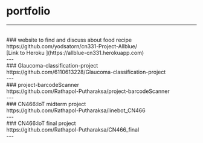 # portfolio<br>
---
<br>
### website to find and discuss about food recipe<br>
https://github.com/yodsatorn/cn331-Project-Allblue/<br>
[Link to Heroku ](https://allblue-cn331.herokuapp.com)<br>
---
<br>
### Glaucoma-classification-project<br>
https://github.com/6110613228/Glaucoma-classification-project<br>
---
<br>
### project-barcodeScanner<br>
https://github.com/Rathapol-Putharaksa/project-barcodeScanner<br>
---
<br>
### CN466:IoT midterm project<br>
https://github.com/Rathapol-Putharaksa/linebot_CN466<br>
---
<br>
### CN466:IoT final project<br>
https://github.com/Rathapol-Putharaksa/CN466_final<br>
---
